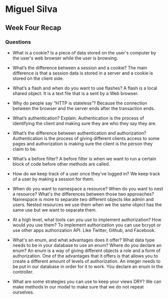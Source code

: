 # Miguel Silva
## Week Four Recap

### Questions

* What is a cookie?
   Is a piece of data stored on the user's computer by the user's web browser while the user is browsing.

* What’s the difference between a session and a cookie?
  The main difference is that a session data is stored in a server and a cookie is stored on the client side.

* What’s a flash and when do you want to use flashes?
  A flash is a local shared object. It is a text file that is a sent by a Web browser.

* Why do people say “HTTP is stateless”?
  Because the connection between the browser and the server ends after       the transaction ends.

* What’s authentication? Explain.
  Authentication is the process of identifying the client and making sure they are who they say they are.

* What’s the difference between authentication and authorization?
  Authentication is the process of giving different clients access to some pages and authorization is making sure the client is the person they claim to be.

* What’s a before filter?
  A before filter is when we want to run a certain block of code before other methods are called.

* How do we keep track of a user once they’ve logged in?
  We keep track of a user by making a session for them.

* When do you want to namespace a resource? When do you want to nest a resource? What's the differences between those two approaches?
  Namespace is more to separate two different objects like admin and users. Nested resources we use them when we the same object has the same use but we want to separate them.

* At a high level, what tools can you use to implement authorization? How would you use them?
  To implement authorization you can use bcrypt or use other apps authorization API. Like Twitter, Github, and Facebook.

* What's an enum, and what advantages does it offer? What data type needs to be in your database to use an enum? Where do you declare an enum?
An enum is a way of giving different objects a role and a form of authorization. One of the advantages that it offers is that allows you to create a different amount of levels of authorization. An integer needs to be put in our database in order for it to work. You declare an enum in the controller.

* What are some strategies you can use to keep your views DRY?
  We can make methods in our model to make sure that we do not repeat ourselves.
